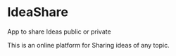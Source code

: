 # IdeaShare
App to share Ideas public or private

This is an online platform for Sharing ideas of any topic.
